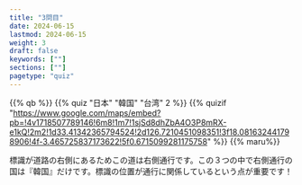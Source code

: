 ```yaml
---
title: "3問目"
date: 2024-06-15
lastmod: 2024-06-15
weight: 3
draft: false
keywords: [""]
sections: [""]
pagetype: "quiz"
---
```


{{% qb %}}
{{% quiz "日本" "韓国" "台湾" 2 %}}
{{% quizif "https://www.google.com/maps/embed?pb=!4v1718507789146!6m8!1m7!1sjSd8dhZbA4O3P8mRX-e1kQ!2m2!1d33.41342365794524!2d126.7210451098351!3f18.081632441798906!4f-3.465725837173622!5f0.6715099281175758" %}}
{{% maru%}}

<div class="googlemap-if ansarea transparent-area">
標識が道路の右側にあるためこの道は右側通行です。この３つの中で右側通行の国は『韓国』だけです。標識の位置が通行に関係しているという点が重要です！
</div>
